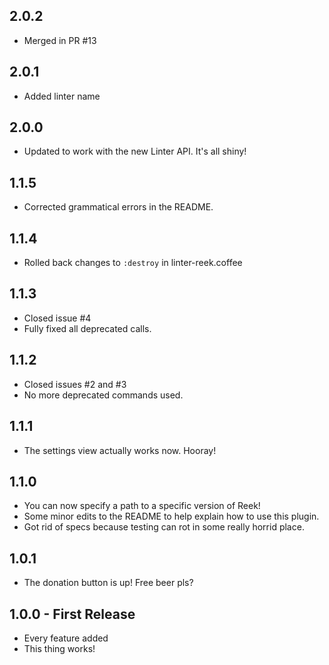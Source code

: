 ## 2.0.2

* Merged in PR \#13

## 2.0.1

* Added linter name

## 2.0.0
* Updated to work with the new Linter API. It's all shiny!

## 1.1.5
* Corrected grammatical errors in the README.

## 1.1.4
* Rolled back changes to `:destroy` in linter-reek.coffee

## 1.1.3
* Closed issue \#4
* Fully fixed all deprecated calls.

## 1.1.2
* Closed issues \#2 and \#3
* No more deprecated commands used.

## 1.1.1
* The settings view actually works now. Hooray!

## 1.1.0
* You can now specify a path to a specific version of Reek!
* Some minor edits to the README to help explain how to use this plugin.
* Got rid of specs because testing can rot in some really horrid place.

## 1.0.1
* The donation button is up! Free beer pls?

## 1.0.0 - First Release
* Every feature added
* This thing works!
